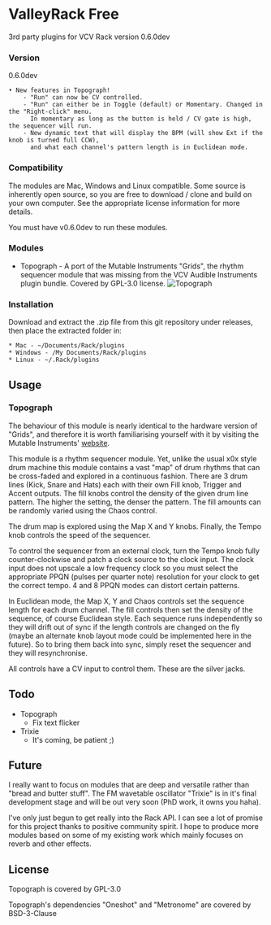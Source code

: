 # ValleyRack Free

3rd party plugins for VCV Rack version 0.6.0dev

### Version

0.6.0dev

    • New features in Topograph!
        - "Run" can now be CV controlled.
        - "Run" can either be in Toggle (default) or Momentary. Changed in the "Right-click" menu.
          In momentary as long as the button is held / CV gate is high, the sequencer will run.
        - New dynamic text that will display the BPM (will show Ext if the knob is turned full CCW),
          and what each channel's pattern length is in Euclidean mode.

### Compatibility

The modules are Mac, Windows and Linux compatible. Some source is inherently open source, so you are free to download / clone and build on your own computer. See the appropriate license information for more details.

You must have v0.6.0dev to run these modules.

### Modules

* Topograph - A port of the Mutable Instruments "Grids", the rhythm sequencer module that was missing from the VCV Audible Instruments plugin bundle. Covered by GPL-3.0 license.
![Topograph](./TopographImg.png)


### Installation

Download and extract the .zip file from this git repository under releases, then place the extracted folder in:

    * Mac - ~/Documents/Rack/plugins
    * Windows - /My Documents/Rack/plugins
    * Linux - ~/.Rack/plugins

## Usage

### Topograph

The behaviour of this module is nearly identical to the hardware version of "Grids", and therefore it is worth familiarising yourself with it by visiting the Mutable Instruments' [website](https://mutable-instruments.net/modules/grids/).

This module is a rhythm sequencer module. Yet, unlike the usual x0x style drum machine this module contains a vast "map" of drum rhythms that can be cross-faded and explored in a continuous fashion. There are 3 drum lines (Kick, Snare and Hats) each with their own Fill knob, Trigger and Accent outputs. The fill knobs control the density of the given drum line pattern. The higher the setting, the denser the pattern. The fill amounts can be randomly varied using the Chaos control.

The drum map is explored using the Map X and Y knobs. Finally, the Tempo knob controls the speed of the sequencer.

To control the sequencer from an external clock, turn the Tempo knob fully counter-clockwise and patch a clock source to the clock input. The clock input does not upscale a low frequency clock so you must select the appropriate PPQN (pulses per quarter note) resolution for your clock to get the correct tempo. 4 and 8 PPQN modes can distort certain patterns.

In Euclidean mode, the Map X, Y and Chaos controls set the sequence length for each drum channel. The fill controls then set the density of the sequence, of course Euclidean style. Each sequence runs independently so they will drift out of sync if the length controls are changed on the fly (maybe an alternate knob layout mode could be implemented here in the future). So to bring them back into sync, simply reset the sequencer and they will resynchronise.

All controls have a CV input to control them. These are the silver jacks.

## Todo
* Topograph
    * Fix text flicker
* Trixie
    * It's coming, be patient ;)

## Future

I really want to focus on modules that are deep and versatile rather than "bread and butter stuff". The FM wavetable oscillator "Trixie" is in it's final development stage and will be out very soon (PhD work, it owns you haha).

I've only just begun to get really into the Rack API. I can see a lot of promise for this project thanks to positive community spirit. I hope to produce more modules based on some of my existing work which mainly focuses on reverb and other effects.

## License

Topograph is covered by GPL-3.0

Topograph's dependencies "Oneshot" and "Metronome" are covered by BSD-3-Clause

